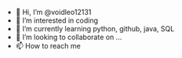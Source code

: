 - 👋 Hi, I’m @voidleo12131
- 👀 I’m interested in coding
- 🌱 I’m currently learning python, github, java, SQL
- 💞️ I’m looking to collaborate on ...
- 📫 How to reach me 
                    

<!---
voidleo12131/voidleo12131 is a ✨ special ✨ repository because its `README.md` (this file) appears on your GitHub profile.
You can click the Preview link to take a look at your changes.
--->
